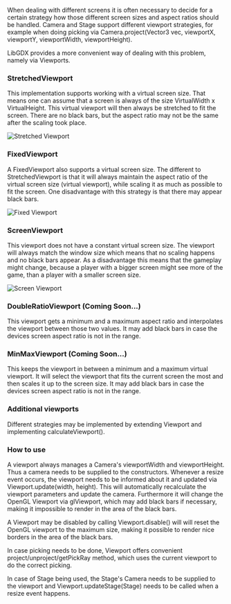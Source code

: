 When dealing with different screens it is often necessary to decide for a certain strategy how those different screen sizes and aspect ratios should be handled. Camera and Stage support different viewport strategies, for example when doing picking via Camera.project(Vector3 vec, viewportX, viewportY, viewportWidth, viewportHeight).

LibGDX provides a more convenient way of dealing with this problem, namely via Viewports.

### StretchedViewport
This implementation supports working with a virtual screen size. That means one can assume that a screen is always of the size VirtualWidth x VirtualHeight. This virtual viewport will then always be stretched to fit the screen. There are no black bars, but the aspect ratio may not be the same after the scaling took place.

![Stretched Viewport](http://imgur.com/oheUy0y)

### FixedViewport
A FixedViewport also supports a virtual screen size. The different to StretchedViewport is that it will always maintain the aspect ratio of the virtual screen size (virtual viewport), while scaling it as much as possible to fit the screen. One disadvantage with this strategy is that there may appear black bars.

![Fixed Viewport](http://imgur.com/Kv2wB94)

### ScreenViewport
This viewport does not have a constant virtual screen size. The viewport will always match the window size which means that no scaling happens and no black bars appear. As a disadvantage this means that the gameplay might change, because a player with a bigger screen might see more of the game, than a player with a smaller screen size.

![Screen Viewport](http://imgur.com/qtOytdq)

### DoubleRatioViewport (Coming Soon...)
This viewport gets a minimum and a maximum aspect ratio and interpolates the viewport between those two values. It may add black bars in case the devices screen aspect ratio is not in the range.

### MinMaxViewport (Coming Soon...)
This keeps the viewport in between a minimum and a maximum virtual viewport. It will select the viewport that fits the current screen the most and then scales it up to the screen size. It may add black bars in case the devices screen aspect ratio is not in the range.

### Additional viewports
Different strategies may be implemented by extending Viewport and implementing calculateViewport().

### How to use
A viewport always manages a Camera's viewportWidth and viewportHeight. Thus a camera needs to be supplied to the constructors. Whenever a resize event occurs, the viewport needs to be informed about it and updated via Viewport.update(width, height). This will automatically recalculate the viewport parameters and update the camera. Furthermore it will change the OpenGL Viewport via glViewport, which may add black bars if necessary, making it impossible to render in the area of the black bars.

A Viewport may be disabled by calling Viewport.disable() will will reset the OpenGL viewport to the maximum size, making it possible to render nice borders in the area of the black bars.

In case picking needs to be done, Viewport offers convenient project/unproject/getPickRay method, which uses the current viewport to do the correct picking.

In case of Stage being used, the Stage's Camera needs to be supplied to the viewport and Viewport.updateStage(Stage) needs to be called when a resize event happens.